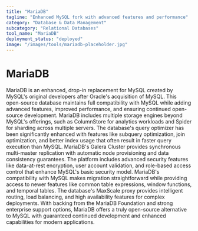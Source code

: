 ```yaml
---
title: "MariaDB"
tagline: "Enhanced MySQL fork with advanced features and performance"
category: "Database & Data Management"
subcategory: "Relational Databases"
tool_name: "MariaDB"
deployment_status: "deployed"
image: "/images/tools/mariadb-placeholder.jpg"
---
```


# MariaDB

MariaDB is an enhanced, drop-in replacement for MySQL created by MySQL's original developers after Oracle's acquisition of MySQL. This open-source database maintains full compatibility with MySQL while adding advanced features, improved performance, and ensuring continued open-source development. MariaDB includes multiple storage engines beyond MySQL's offerings, such as ColumnStore for analytics workloads and Spider for sharding across multiple servers. The database's query optimizer has been significantly enhanced with features like subquery optimization, join optimization, and better index usage that often result in faster query execution than MySQL. MariaDB's Galera Cluster provides synchronous multi-master replication with automatic node provisioning and data consistency guarantees. The platform includes advanced security features like data-at-rest encryption, user account validation, and role-based access control that enhance MySQL's basic security model. MariaDB's compatibility with MySQL makes migration straightforward while providing access to newer features like common table expressions, window functions, and temporal tables. The database's MaxScale proxy provides intelligent routing, load balancing, and high availability features for complex deployments. With backing from the MariaDB Foundation and strong enterprise support options, MariaDB offers a truly open-source alternative to MySQL with guaranteed continued development and enhanced capabilities for modern applications.
